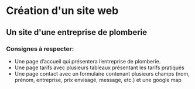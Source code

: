 # Création d'un site web #

## Un site d'une entreprise de plomberie ##

### Consignes à respecter: ###
* Une page d’accueil qui présentera l’entreprise de plomberie.
* Une page tarifs avec plusieurs tableaux présentant les tarifs pratiqués
* Une page contact avec un formulaire contenant plusieurs champs (nom, prénom, entreprise,
prix envisagé, message, etc.) et une google map
